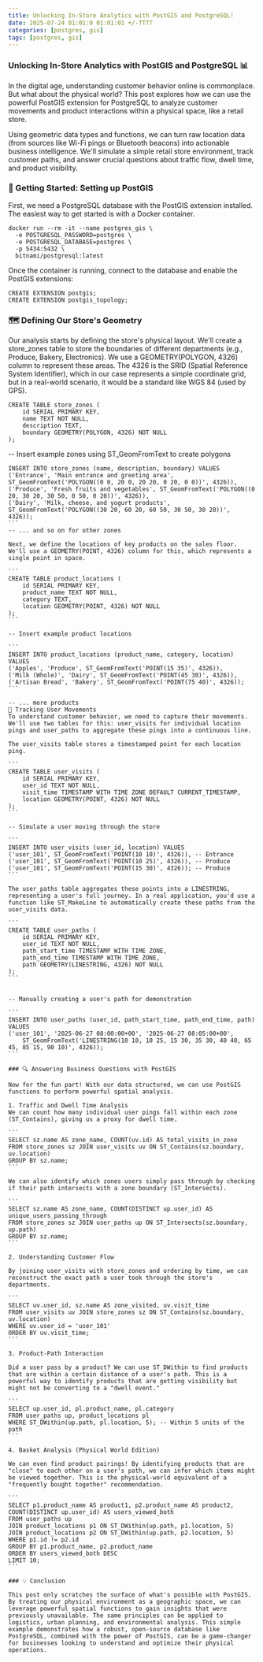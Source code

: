 ```yaml
---
title: Unlocking In-Store Analytics with PostGIS and PostgreSQL! 
date: 2025-07-24 01:01:0 01:01:01 +/-TTTT
categories: [postgres, gis]
tags: [postgres, gis]
---
```


<!-- Google tag (gtag.js) -->
<script async src="https://www.googletagmanager.com/gtag/js?id=G-Q2P5CM1K51"></script>
<script>
  window.dataLayer = window.dataLayer || [];
  function gtag(){dataLayer.push(arguments);}
  gtag('js', new Date());

  gtag('config', 'G-Q2P5CM1K51');
</script>

<script data-goatcounter="https://arulwebsite.goatcounter.com/count"
        async src="//gc.zgo.at/count.js"></script>


<script>
    // Append to the <body>; can use a CSS selector to append somewhere else.
    window.goatcounter.visit_count({append: 'body'})
</script>


### Unlocking In-Store Analytics with PostGIS and PostgreSQL 📊

In the digital age, understanding customer behavior online is commonplace. But what about the physical world? This post explores how we can use the powerful PostGIS extension for PostgreSQL to analyze customer movements and product interactions within a physical space, like a retail store.

Using geometric data types and functions, we can turn raw location data (from sources like Wi-Fi pings or Bluetooth beacons) into actionable business intelligence. We'll simulate a simple retail store environment, track customer paths, and answer crucial questions about traffic flow, dwell time, and product visibility.

### 🚀 Getting Started: Setting up PostGIS

First, we need a PostgreSQL database with the PostGIS extension installed. The easiest way to get started is with a Docker container.

```
docker run --rm -it --name postgres_gis \
  -e POSTGRESQL_PASSWORD=postgres \
  -e POSTGRESQL_DATABASE=postgres \
  -p 5434:5432 \
  bitnami/postgresql:latest
```

Once the container is running, connect to the database and enable the PostGIS extensions:

```
CREATE EXTENSION postgis;
CREATE EXTENSION postgis_topology;
```


### 🗺️ Defining Our Store's Geometry

Our analysis starts by defining the store's physical layout. We'll create a store_zones table to store the boundaries of different departments (e.g., Produce, Bakery, Electronics). We use a GEOMETRY(POLYGON, 4326) column to represent these areas. The 4326 is the SRID (Spatial Reference System Identifier), which in our case represents a simple coordinate grid, but in a real-world scenario, it would be a standard like WGS 84 (used by GPS).

```
CREATE TABLE store_zones (
    id SERIAL PRIMARY KEY,
    name TEXT NOT NULL,
    description TEXT,
    boundary GEOMETRY(POLYGON, 4326) NOT NULL
);
```

-- Insert example zones using ST_GeomFromText to create polygons

````
INSERT INTO store_zones (name, description, boundary) VALUES
('Entrance', 'Main entrance and greeting area', ST_GeomFromText('POLYGON((0 0, 20 0, 20 20, 0 20, 0 0))', 4326)),
('Produce', 'Fresh fruits and vegetables', ST_GeomFromText('POLYGON((0 20, 30 20, 30 50, 0 50, 0 20))', 4326)),
('Dairy', 'Milk, cheese, and yogurt products', ST_GeomFromText('POLYGON((30 20, 60 20, 60 50, 30 50, 30 20))', 4326));
```
-- ... and so on for other zones

Next, we define the locations of key products on the sales floor. We'll use a GEOMETRY(POINT, 4326) column for this, which represents a single point in space.

```
CREATE TABLE product_locations (
    id SERIAL PRIMARY KEY,
    product_name TEXT NOT NULL,
    category TEXT,
    location GEOMETRY(POINT, 4326) NOT NULL
);
```

-- Insert example product locations

```
INSERT INTO product_locations (product_name, category, location) VALUES
('Apples', 'Produce', ST_GeomFromText('POINT(15 35)', 4326)),
('Milk (Whole)', 'Dairy', ST_GeomFromText('POINT(45 30)', 4326)),
('Artisan Bread', 'Bakery', ST_GeomFromText('POINT(75 40)', 4326));
```

-- ... more products
🚶 Tracking User Movements
To understand customer behavior, we need to capture their movements. We'll use two tables for this: user_visits for individual location pings and user_paths to aggregate these pings into a continuous line.

The user_visits table stores a timestamped point for each location ping.

```
CREATE TABLE user_visits (
    id SERIAL PRIMARY KEY,
    user_id TEXT NOT NULL,
    visit_time TIMESTAMP WITH TIME ZONE DEFAULT CURRENT_TIMESTAMP,
    location GEOMETRY(POINT, 4326) NOT NULL
);
```

-- Simulate a user moving through the store

```
INSERT INTO user_visits (user_id, location) VALUES
('user_101', ST_GeomFromText('POINT(10 10)', 4326)), -- Entrance
('user_101', ST_GeomFromText('POINT(10 25)', 4326)), -- Produce
('user_101', ST_GeomFromText('POINT(15 30)', 4326)); -- Produce
```

The user_paths table aggregates these points into a LINESTRING, representing a user's full journey. In a real application, you'd use a function like ST_MakeLine to automatically create these paths from the user_visits data.

```
CREATE TABLE user_paths (
    id SERIAL PRIMARY KEY,
    user_id TEXT NOT NULL,
    path_start_time TIMESTAMP WITH TIME ZONE,
    path_end_time TIMESTAMP WITH TIME ZONE,
    path GEOMETRY(LINESTRING, 4326) NOT NULL
);
```


-- Manually creating a user's path for demonstration

```
INSERT INTO user_paths (user_id, path_start_time, path_end_time, path) VALUES
('user_101', '2025-06-27 08:00:00+00', '2025-06-27 08:05:00+00',
    ST_GeomFromText('LINESTRING(10 10, 10 25, 15 30, 35 30, 40 40, 65 45, 85 15, 90 10)', 4326));
```

### 🔍 Answering Business Questions with PostGIS

Now for the fun part! With our data structured, we can use PostGIS functions to perform powerful spatial analysis.

1. Traffic and Dwell Time Analysis
We can count how many individual user pings fall within each zone (ST_Contains), giving us a proxy for dwell time.

```
SELECT sz.name AS zone_name, COUNT(uv.id) AS total_visits_in_zone
FROM store_zones sz JOIN user_visits uv ON ST_Contains(sz.boundary, uv.location)
GROUP BY sz.name;
```

We can also identify which zones users simply pass through by checking if their path intersects with a zone boundary (ST_Intersects).

```
SELECT sz.name AS zone_name, COUNT(DISTINCT up.user_id) AS unique_users_passing_through
FROM store_zones sz JOIN user_paths up ON ST_Intersects(sz.boundary, up.path)
GROUP BY sz.name;
```

2. Understanding Customer Flow

By joining user_visits with store_zones and ordering by time, we can reconstruct the exact path a user took through the store's departments.

```
SELECT uv.user_id, sz.name AS zone_visited, uv.visit_time
FROM user_visits uv JOIN store_zones sz ON ST_Contains(sz.boundary, uv.location)
WHERE uv.user_id = 'user_101'
ORDER BY uv.visit_time;
```

3. Product-Path Interaction

Did a user pass by a product? We can use ST_DWithin to find products that are within a certain distance of a user's path. This is a powerful way to identify products that are getting visibility but might not be converting to a "dwell event."

```
SELECT up.user_id, pl.product_name, pl.category
FROM user_paths up, product_locations pl
WHERE ST_DWithin(up.path, pl.location, 5); -- Within 5 units of the path
```

4. Basket Analysis (Physical World Edition)

We can even find product pairings! By identifying products that are "close" to each other on a user's path, we can infer which items might be viewed together. This is the physical-world equivalent of a "frequently bought together" recommendation.

```
SELECT p1.product_name AS product1, p2.product_name AS product2, COUNT(DISTINCT up.user_id) AS users_viewed_both
FROM user_paths up
JOIN product_locations p1 ON ST_DWithin(up.path, p1.location, 5)
JOIN product_locations p2 ON ST_DWithin(up.path, p2.location, 5)
WHERE p1.id != p2.id
GROUP BY p1.product_name, p2.product_name
ORDER BY users_viewed_both DESC
LIMIT 10;
```

### 💡 Conclusion

This post only scratches the surface of what's possible with PostGIS. By treating our physical environment as a geographic space, we can leverage powerful spatial functions to gain insights that were previously unavailable. The same principles can be applied to logistics, urban planning, and environmental analysis. This simple example demonstrates how a robust, open-source database like PostgreSQL, combined with the power of PostGIS, can be a game-changer for businesses looking to understand and optimize their physical operations.
